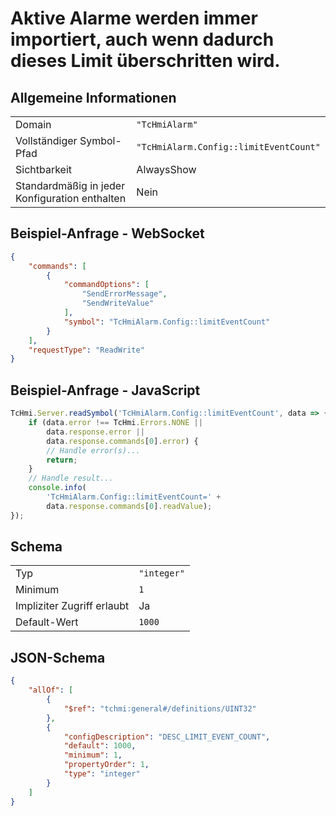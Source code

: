 # Aktive Alarme werden immer importiert, auch wenn dadurch dieses Limit überschritten wird.

## Allgemeine Informationen

|  |  |
| - | - |
| Domain | `"TcHmiAlarm"` |
| Vollständiger Symbol-Pfad | `"TcHmiAlarm.Config::limitEventCount"` |
| Sichtbarkeit | AlwaysShow |
| Standardmäßig in jeder Konfiguration enthalten | Nein |

## Beispiel-Anfrage - WebSocket

```json
{
    "commands": [
        {
            "commandOptions": [
                "SendErrorMessage",
                "SendWriteValue"
            ],
            "symbol": "TcHmiAlarm.Config::limitEventCount"
        }
    ],
    "requestType": "ReadWrite"
}
```

## Beispiel-Anfrage - JavaScript

```javascript
TcHmi.Server.readSymbol('TcHmiAlarm.Config::limitEventCount', data => {
    if (data.error !== TcHmi.Errors.NONE ||
        data.response.error ||
        data.response.commands[0].error) {
        // Handle error(s)...
        return;
    }
    // Handle result...
    console.info(
        'TcHmiAlarm.Config::limitEventCount=' +
        data.response.commands[0].readValue);
});
```

## Schema

|  |  |
| - | - |
| Typ | `"integer"` |
| Minimum | `1` |
| Impliziter Zugriff erlaubt | Ja |
| Default-Wert | `1000` |

## JSON-Schema

```json
{
    "allOf": [
        {
            "$ref": "tchmi:general#/definitions/UINT32"
        },
        {
            "configDescription": "DESC_LIMIT_EVENT_COUNT",
            "default": 1000,
            "minimum": 1,
            "propertyOrder": 1,
            "type": "integer"
        }
    ]
}
```
